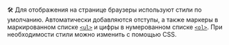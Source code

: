 🛠️ Для отображения на странице браузеры используют стили по умолчанию. Автоматически добавляются отступы, а также маркеры в маркированном списке [`<ul>`](/html/ul) и цифры в нумерованном списке [`<ol>`](/html/ol). При необходимости стили можно изменить с помощью CSS.
